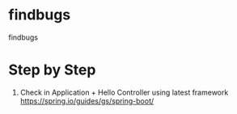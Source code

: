 # findbugs
findbugs


# Step by Step
1.  Check in Application + Hello Controller using latest framework
    https://spring.io/guides/gs/spring-boot/
